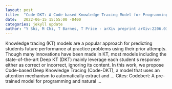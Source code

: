 ```yaml
---
layout: post
title:  "Code-DKT: A Code-based Knowledge Tracing Model for Programming Tasks"
date:   2022-06-15 15:55:00 -0400
categories: jekyll update
author: "Y Shi, M Chi, T Barnes, T Price - arXiv preprint arXiv:2206.03545, 2022"
---
```

Knowledge tracing (KT) models are a popular approach for predicting students  future performance at practice problems using their prior attempts. Though many innovations have been made in KT, most models including the state-of-the-art Deep KT (DKT) mainly leverage each student s response either as correct or incorrect, ignoring its content. In this work, we propose Code-based Deep Knowledge Tracing (Code-DKT), a model that uses an attention mechanism to automatically extract and …
Cites: ‪Codebert: A pre-trained model for programming and natural …‬  